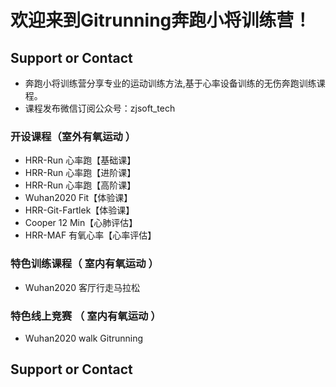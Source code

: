 # 欢迎来到Gitrunning奔跑小将训练营！
## Support or Contact
- 奔跑小将训练营分享专业的运动训练方法,基于心率设备训练的无伤奔跑训练课程。
- 课程发布微信订阅公众号：zjsoft_tech
### 开设课程（室外有氧运动 ）
- HRR-Run 心率跑【基础课】
- HRR-Run 心率跑【进阶课】
- HRR-Run 心率跑【高阶课】
- Wuhan2020 Fit【体验课】
- HRR-Git-Fartlek【体验课】
- Cooper 12 Min【心肺评估】
- HRR-MAF 有氧心率【心率评估】
### 特色训练课程（ 室内有氧运动 ）
- Wuhan2020 客厅行走马拉松 
### 特色线上竞赛 （ 室内有氧运动 ）
- Wuhan2020 walk Gitrunning 
## Support or Contact
